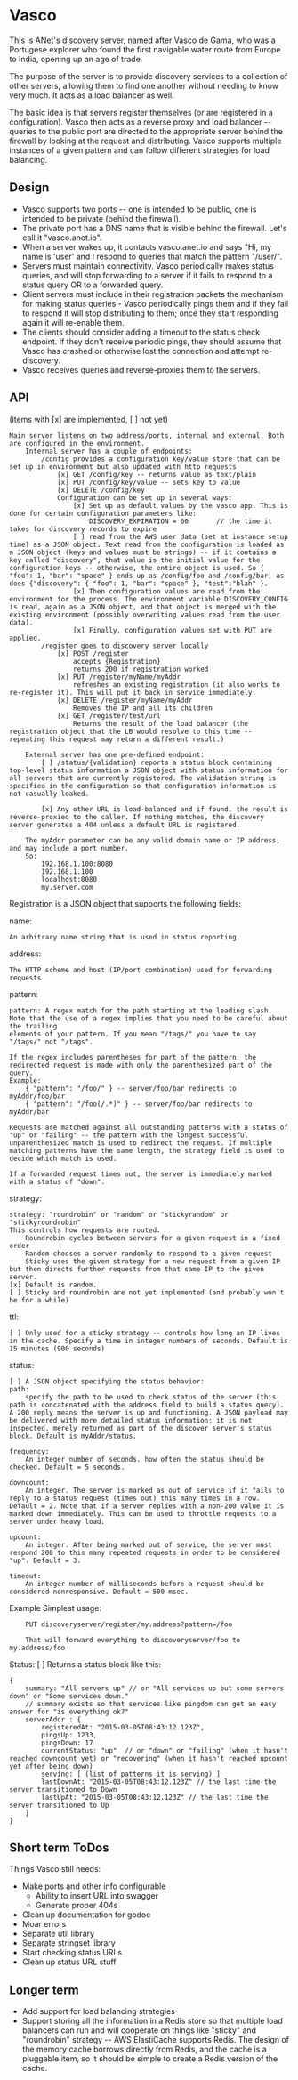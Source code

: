 # Vasco

This is ANet's discovery server, named after Vasco de Gama, who was a Portugese explorer who found the first navigable water route from Europe to India, opening up an age of trade.

The purpose of the server is to provide discovery services to a collection of other servers, allowing them to find one another without needing to know very much. It acts as a load balancer as well.

The basic idea is that servers register themselves (or are registered in a configuration). Vasco then acts as a reverse proxy and load balancer -- queries to the public port are directed to the appropriate server behind the firewall by looking at the request and distributing. Vasco supports multiple instances of a given pattern and can follow different strategies for load balancing.


## Design

* Vasco supports two ports -- one is intended to be public, one is intended to be private (behind the firewall).
* The private port has a DNS name that is visible behind the firewall. Let's call it "vasco.anet.io".
* When a server wakes up, it contacts vasco.anet.io and says "Hi, my name is 'user' and I respond to queries that match the pattern "/user/".
* Servers must maintain connectivity. Vasco periodically makes status queries, and will stop forwarding to a server if it fails to respond to a status query OR to a forwarded query.
* Client servers must include in their registration packets the mechanism for making status queries - Vasco periodically pings them and if they fail to respond it will stop distributing to them; once they start responding again it will re-enable them.
* The clients should consider adding a timeout to the status check endpoint. If they don't receive periodic pings, they should assume that Vasco has crashed or otherwise lost the connection and attempt re-discovery.
* Vasco receives queries and reverse-proxies them to the servers.

## API

(items with [x] are implemented, [ ] not yet)

    Main server listens on two address/ports, internal and external. Both are configured in the environment.
        Internal server has a couple of endpoints:
            /config provides a configuration key/value store that can be set up in environment but also updated with http requests
                [x] GET /config/key -- returns value as text/plain
                [x] PUT /config/key/value -- sets key to value
                [x] DELETE /config/key
                Configuration can be set up in several ways:
                    [x] Set up as default values by the vasco app. This is done for certain configuration parameters like:
                        DISCOVERY_EXPIRATION = 60       // the time it takes for discovery records to expire
                    [ ] read from the AWS user data (set at instance setup time) as a JSON object. Text read from the configuration is loaded as a JSON object (keys and values must be strings) -- if it contains a key called "discovery", that value is the initial value for the configuration keys -- otherwise, the entire object is used. So { "foo": 1, "bar": "space" } ends up as /config/foo and /config/bar, as does {"discovery": { "foo": 1, "bar": "space" }, "test":"blah" }.
                    [x] Then configuration values are read from the environment for the process. The environment variable DISCOVERY_CONFIG is read, again as a JSON object, and that object is merged with the existing environment (possibly overwriting values read from the user data).
                    [x] Finally, configuration values set with PUT are applied.
            /register goes to discovery server locally
                [x] POST /register
                    accepts {Registration}
                    returns 200 if registration worked
                [x] PUT /register/myName/myAddr
                    refreshes an existing registration (it also works to re-register it). This will put it back in service immediately.
                [x] DELETE /register/myName/myAddr
                    Removes the IP and all its children
                [x] GET /register/test/url
                    Returns the result of the load balancer (the registration object that the LB would resolve to this time -- repeating this request may return a different result.)

        External server has one pre-defined endpoint:
            [ ] /status/{validation} reports a status block containing top-level status information a JSON object with status information for all servers that are currently registered. The validation string is specified in the configuration so that configuration information is not casually leaked.

            [x] Any other URL is load-balanced and if found, the result is reverse-proxied to the caller. If nothing matches, the discovery server generates a 404 unless a default URL is registered.

        The myAddr parameter can be any valid domain name or IP address, and may include a port number.
        So:
            192.168.1.100:8080
            192.168.1.100
            localhost:8080
            my.server.com

Registration is a JSON object that supports the following fields:

name:

    An arbitrary name string that is used in status reporting.

address:

    The HTTP scheme and host (IP/port combination) used for forwarding requests

pattern:

    pattern: A regex match for the path starting at the leading slash.
    Note that the use of a regex implies that you need to be careful about the trailing
    elements of your pattern. If you mean "/tags/" you have to say "/tags/" not "/tags".

    If the regex includes parentheses for part of the pattern, the redirected request is made with only the parenthesized part of the query.
    Example:
        { "pattern": "/foo/" } -- server/foo/bar redirects to myAddr/foo/bar
        { "pattern": "/foo(/.*)" } -- server/foo/bar redirects to myAddr/bar

    Requests are matched against all outstanding patterns with a status of "up" or "failing" -- the pattern with the longest successful unparenthesized match is used to redirect the request. If multiple matching patterns have the same length, the strategy field is used to decide which match is used.

    If a forwarded request times out, the server is immediately marked with a status of "down".

strategy:

    strategy: "roundrobin" or "random" or "stickyrandom" or "stickyroundrobin"
    This controls how requests are routed.
        Roundrobin cycles between servers for a given request in a fixed order
        Random chooses a server randomly to respond to a given request
        Sticky uses the given strategy for a new request from a given IP but then directs further requests from that same IP to the given server.
    [x] Default is random.
    [ ] Sticky and roundrobin are not yet implemented (and probably won't be for a while)

ttl:

    [ ] Only used for a sticky strategy -- controls how long an IP lives in the cache. Specify a time in integer numbers of seconds. Default is 15 minutes (900 seconds)

status:

    [ ] A JSON object specifying the status behavior:
    path:
        specify the path to be used to check status of the server (this path is concatenated with the address field to build a status query). A 200 reply means the server is up and functioning. A JSON payload may be delivered with more detailed status information; it is not inspected, merely returned as part of the discover server's status block. Default is myAddr/status.

    frequency:
        An integer number of seconds. how often the status should be checked. Default = 5 seconds.

    downcount:
        An integer. The server is marked as out of service if it fails to reply to a status request (times out) this many times in a row. Default = 2. Note that if a server replies with a non-200 value it is marked down immediately. This can be used to throttle requests to a server under heavy load.

    upcount:
        An integer. After being marked out of service, the server must respond 200 to this many repeated requests in order to be considered "up". Default = 3.

    timeout:
        An integer number of milliseconds before a request should be considered nonresponsive. Default = 500 msec.


Example
    Simplest usage:

        PUT discoveryserver/register/my.address?pattern=/foo

        That will forward everything to discoveryserver/foo to my.address/foo

Status:
    [ ] Returns a status block like this:

    {
        summary: "All servers up" // or "All services up but some servers down" or "Some services down."
        // summary exists so that services like pingdom can get an easy answer for "is everything ok?"
        serverAddr : {
            registeredAt: "2015-03-05T08:43:12.123Z",
            pingsUp: 1233,
            pingsDown: 17
            currentStatus: "up"  // or "down" or "failing" (when it hasn't reached downcount yet) or "recovering" (when it hasn't reached upcount yet after being down)
            serving: [ (list of patterns it is serving) ]
            lastDownAt: "2015-03-05T08:43:12.123Z" // the last time the server transitioned to Down
            lastUpAt: "2015-03-05T08:43:12.123Z" // the last time the server transitioned to Up
        }
    }



## Short term ToDos
Things Vasco still needs:

* Make ports and other info configurable
    * Ability to insert URL into swagger
    * Generate proper 404s
* Clean up documentation for godoc
* Moar errors
* Separate util library
* Separate stringset library
* Start checking status URLs
* Clean up status URL stuff

## Longer term

* Add support for load balancing strategies
* Support storing all the information in a Redis store so that multiple load balancers can run and will cooperate on things like "sticky" and "roundrobin" strategy -- AWS ElastiCache supports Redis. The design of the memory cache borrows directly from Redis, and the cache is a pluggable item, so it should be simple to create a Redis version of the cache.

